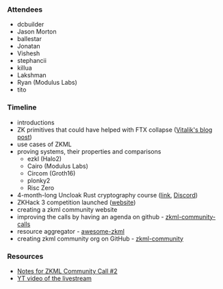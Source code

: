 ### Attendees
- dcbuilder
- Jason Morton
- ballestar
- Jonatan
- Vishesh
- stephancii
- killua
- Lakshman
- Ryan (Modulus Labs)
- tito

### Timeline
- introductions
- ZK primitives that could have helped with FTX collapse ([Vitalik's blog post](https://vitalik.ca/general/2022/11/19/proof_of_solvency.html))
- use cases of ZKML
- proving systems, their properties and comparisons
    - ezkl (Halo2)
    - Cairo (Modulus Labs)
    - Circom (Groth16)
    - plonky2
    - Risc Zero
- 4-month-long Uncloak Rust cryptography course ([link](https://uncloak.org/), [Discord](https://discord.gg/TYwr4pMS2h))
- ZKHack 3 competition launched ([website](https://zkhack.dev))
- creating a zkml community website
- improving the calls by having an agenda on github - [zkml-community-calls](https://github.com/zkml-community/zkml-community-calls)
- resource aggregator - [awesome-zkml](https://github.com/zkml-community/awesome-zkml)
- creating zkml community org on GitHub - [zkml-community](https://github.com/zkml-community/)


### Resources
- [Notes for ZKML Community Call #2](https://hackmd.io/@dcbuild3r/rkJiwl2Uo)
- [YT video of the livestream](https://youtu.be/aGCW6lJjYu4)
